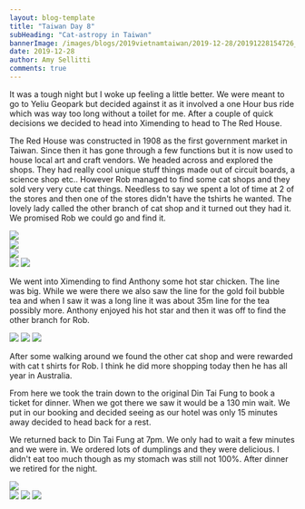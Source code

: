 ```yaml
---
layout: blog-template
title: "Taiwan Day 8"
subHeading: "Cat-astropy in Taiwan"
bannerImage: /images/blogs/2019vietnamtaiwan/2019-12-28/20191228154726_IMG_3733.jpg_compressed.JPEG
date: 2019-12-28
author: Amy Sellitti
comments: true
---
```


It was a tough night but I woke up feeling a little better. We were meant to go to Yeliu Geopark but decided against it as it involved a one Hour bus ride which was way too long without a toilet for me.  After a couple of quick decisions we decided to head into Ximending to head to The Red House.

The Red House was constructed in 1908 as the first government market in Taiwan. Since then it has gone through a few functions but it is now used to house local art and craft vendors.  We headed across and explored the shops. They had really cool unique stuff things made out of circuit boards, a science shop etc.. However Rob managed to find some cat shops and they sold very very cute cat things. Needless to say we spent a lot of time at 2 of the stores and then one of the stores didn't have the tshirts he wanted. The lovely lady called the other branch of cat shop and it turned out they had it. We promised 
Rob we could go and find it.

<div class="center-image"><img src="/images/blogs/2019vietnamtaiwan/2019-12-28/IMG_3730.JPG_compressed.JPEG" /></div>
<div class="center-image"><img src="/images/blogs/2019vietnamtaiwan/2019-12-28/IMG_3731.JPG_compressed.JPEG" /></div>
<div class="center-image"><img src="/images/blogs/2019vietnamtaiwan/2019-12-28/20191228154726_IMG_3733.jpg_compressed.JPEG" /></div>
<div class="grid-2c">
  <img src="/images/blogs/2019vietnamtaiwan/2019-12-28/IMG_3736.JPG_compressed.JPEG"/>
  <img src="/images/blogs/2019vietnamtaiwan/2019-12-28/20191228163617_IMG_3737.jpg_compressed.JPEG"/>
</div>

We went into Ximending to find Anthony some hot star chicken. The line was big. While we were there we also saw the line for the gold foil bubble tea and when I saw it was a long line it was about 35m line for the tea possibly more. Anthony enjoyed his hot star and then it was off to find the other branch for Rob. 
<div class="grid-2w-1l">
  <img src="/images/blogs/2019vietnamtaiwan/2019-12-28/20191228171222_IMG_3738.jpg_compressed.JPEG"/>
  <img src="/images/blogs/2019vietnamtaiwan/2019-12-28/20191228172524_IMG_3742.jpg_compressed.JPEG"/>
  <img src="/images/blogs/2019vietnamtaiwan/2019-12-28/20191228172245_IMG_3741.jpg_compressed.JPEG"/>
</div>

After some walking around we found the other cat shop and were rewarded with cat t shirts for Rob. I think he did more shopping today then he has all year in Australia. 

From here we took the train down to the original Din Tai Fung to book a ticket for dinner. When we got there we saw it would be a 130 min wait. We put in our booking and decided seeing as our hotel was only 15 minutes away decided to head back for a rest. 

We returned back to Din Tai Fung at 7pm. We only had to wait a few minutes and we were in. We ordered lots of dumplings and they were delicious. I didn't eat too much though as my stomach was still not 100%. After dinner we retired for the night. 

<div class="center-image"><img src="/images/blogs/2019vietnamtaiwan/2019-12-28/IMG_20191228_191251.jpg_compressed.JPEG" /></div>
<div class="grid-2w-1l">
  <img src="/images/blogs/2019vietnamtaiwan/2019-12-28/IMG_20191228_193928.jpg_compressed.JPEG"/>
  <img src="/images/blogs/2019vietnamtaiwan/2019-12-28/IMG_20191228_192904.jpg_compressed.JPEG"/>
  <img src="/images/blogs/2019vietnamtaiwan/2019-12-28/IMG_20191228_193656.jpg_compressed.JPEG"/>
</div>
